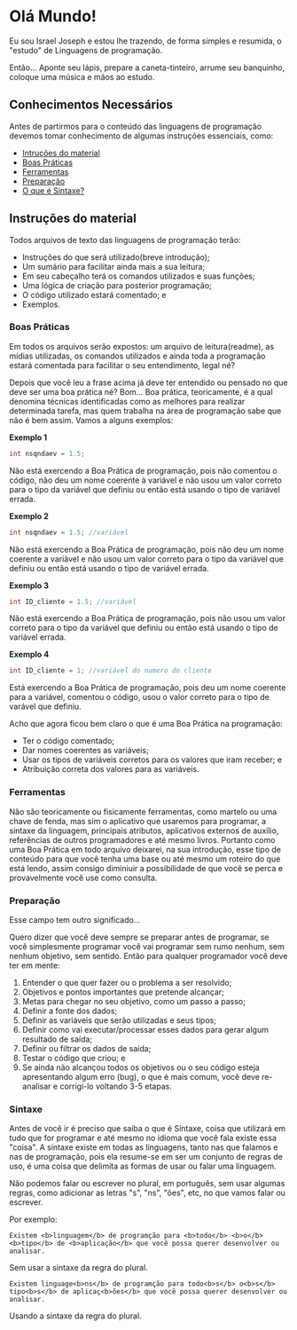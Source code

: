 # Olá Mundo!

Eu sou Israel Joseph e estou lhe trazendo, de forma simples e resumida, o "estudo" de Linguagens de programação.

Então... Aponte seu lápis, prepare a caneta-tinteiro, arrume seu banquinho, coloque uma música e mãos ao estudo.

## Conhecimentos Necessários

Antes de partirmos para o conteúdo das linguagens de programação devemos tomar conhecimento de algumas instruções essenciais, como:

- <a href="#instrucoes">Intruções do material</a>
- <a href="#boas-praticas">Boas Práticas</a>
- <a href="#ferramentas">Ferramentas</a>
- <a href="#preparacao">Preparação</a>
- <a href="#sintaxe">O que é Sintaxe?</a>

<a id="instrucoes"></a>
## Instruções do material

Todos arquivos de texto das linguagens de programação terão:

- Instruções do que será utilizado(breve introdução);
- Um sumário para facilitar ainda mais a sua leitura;
- Em seu cabeçalho terá os comandos utilizados e suas funções;
- Uma lógica de criação para posterior programação;
- O código utilizado estará comentado; e
- Exemplos.

<a id="boas-praticas"></a>
### Boas Práticas

Em todos os arquivos serão expostos: um arquivo de leitura(readme), as mídias utilizadas, os comandos utilizados e ainda toda a programação estará comentada para facilitar o seu entendimento, legal né?

Depois que você leu a frase acima já deve ter entendido ou pensado no que deve ser uma boa prática né?
Bom...  Boa prática, teoricamente, é a qual denomina técnicas identificadas como as melhores para realizar determinada tarefa, mas quem trabalha na área de programação sabe que não é bem assim. Vamos a alguns exemplos:

<b>Exemplo 1</b>
```c
int nsqndaev = 1.5;
```
Não está exercendo a Boa Prática de programação, pois não comentou o código, não deu um nome coerente à variável e não usou um valor correto para o tipo da variável que definiu ou então está usando o tipo de variável errada.

<b>Exemplo 2</b>
```c
int nsqndaev = 1.5; //variável
```
Não está exercendo a Boa Prática de programação, pois não deu um nome coerente a variável e não usou um valor correto para o tipo da variável que definiu ou então está usando o tipo de variável errada.

<b>Exemplo 3</b>
```c
int ID_cliente = 1.5; //variável
```
Não está exercendo a Boa Prática de programação, pois não usou um valor correto para o tipo da variável que definiu ou então está usando o tipo de variável errada.

<b>Exemplo 4</b>
```c
int ID_cliente = 1; //variável do numero do cliente
```
Está exercendo a Boa Prática de programação, pois deu um nome coerente para a variável, comentou o código, usou o valor correto para o tipo de varável que definiu.

Acho que agora ficou bem claro o que é uma Boa Prática na programação:
- Ter o código comentado;
- Dar nomes coerentes as variáveis;
- Usar os tipos de variáveis corretos para os valores que iram receber; e
- Atribuição correta dos valores para as variáveis.

<a id="ferramentas"></a>
### Ferramentas

Não são teoricamente ou fisicamente ferramentas, como martelo ou uma chave de fenda, mas sim o aplicativo que usaremos para programar, a sintaxe da linguagem, principais atributos, aplicativos externos de auxílio, referências de outros programadores e até mesmo livros. 
Portanto como uma Boa Prática em todo arquivo deixarei, na sua introdução, esse tipo de conteúdo para que você tenha uma base ou até mesmo um roteiro do que está lendo, assim consigo diminiuir a possibilidade de que você se perca e provavelmente você use como consulta.

<a id="preparacao"></a>
### Preparação

Esse campo tem outro significado... 

Quero dizer que você deve sempre se preparar antes de programar, se você simplesmente programar você vai programar sem rumo nenhum, sem nenhum objetivo, sem sentido.
Então para qualquer programador você deve ter em mente:

1) Entender o que quer fazer ou o problema a ser resolvido;
2) Objetivos e pontos importantes que pretende alcançar;
3) Metas para chegar no seu objetivo, como um passo a passo;
4) Definir a fonte dos dados;
5) Definir as variáveis que serão utilizadas e seus tipos;
6) Definir como vai executar/processar esses dados para gerar algum resultado de saída;
7) Definir ou filtrar os dados de saída;
8) Testar o código que criou; e
9) Se ainda não alcançou todos os objetivos ou o seu código esteja apresentando algum erro (bug), o que é mais comum, você deve re-analisar e corrigi-lo voltando 3-5 etapas.

<a id="sintaxe"></a>
### Sintaxe

Antes de você ir é preciso que saiba o que é Sintaxe, coisa que utilizará em tudo que for programar e até mesmo no idioma que você fala existe essa "coisa". A sintaxe existe em todas as linguagens, tanto nas que falamos e nas de programação, pois ela resume-se em ser um conjunto de regras de uso, é uma coisa que delimita as formas de usar ou falar uma linguagem.

Não podemos falar ou escrever no plural, em português, sem usar algumas regras, como adicionar as letras "s", "ns", "ões", etc, no que vamos falar ou escrever.

Por exemplo:

```
Existem <b>linguagem</b> de programção para <b>todo</b> <b>o</b> <b>tipo</b> de <b>aplicação</b> que você possa querer desenvolver ou analisar.
```
Sem usar a sintaxe da regra do plural.

```
Existem linguage<b>ns</b> de programção para todo<b>s</b> o<b>s</b> tipo<b>s</b> de aplicaç<b>ões</b> que você possa querer desenvolver ou analisar.
```
Usando a sintaxe da regra do plural.


